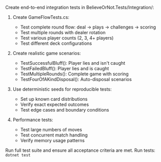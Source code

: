 Create end-to-end integration tests in BelieveOrNot.Tests/Integration/:

1. Create GameFlowTests.cs:
   - Test complete round flow: deal -> plays -> challenges -> scoring
   - Test multiple rounds with dealer rotation
   - Test various player counts (2, 3, 4+ players)
   - Test different deck configurations

2. Create realistic game scenarios:
   - TestSuccessfulBluff(): Player lies and isn't caught
   - TestFailedBluff(): Player lies and is caught
   - TestMultipleRounds(): Complete game with scoring
   - TestFourOfAKindDisposal(): Auto-disposal scenarios

3. Use deterministic seeds for reproducible tests:
   - Set up known card distributions
   - Verify exact expected outcomes
   - Test edge cases and boundary conditions

4. Performance tests:
   - Test large numbers of moves
   - Test concurrent match handling
   - Verify memory usage patterns

Run full test suite and ensure all acceptance criteria are met.
Run tests: `dotnet test`
